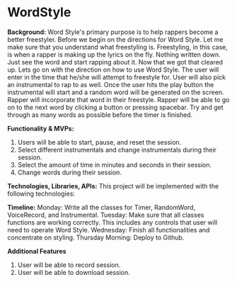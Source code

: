 # WordStyle
**Background:**
Word Style's primary purpose is to help rappers become a better freestyler. Before we begin on the directions for Word Style. Let me make sure that you understand what freestyling is. Freestyling, in this case, is when a rapper is making up the lyrics on the fly. Nothing written down. Just see the word and start rapping about it.
Now that we got that cleared up. Lets go on with the direction on how to use Word Style. The user will enter in the time that he/she will attempt to freestyle for. User will also pick an instrumental to rap to as well. Once the user hits the play button the instrumental will start and a random word will be generated on the screen. Rapper will incorporate that word in their freestyle. Rapper will be able to go on to the next word by clicking a button or pressing spacebar. Try and get through as many words as possible before the timer is finished.

**Functionality & MVPs:**
1. Users will be able to start, pause, and reset the session.
2. Select different instrumentals and change instrumentals during their session.
3. Select the amount of time in minutes and seconds in their session.
4. Change words during their session.

**Technologies, Libraries, APIs:**
This project will be implemented with the following technologies:

**Timeline:**
Monday: Write all the classes for Timer, RandomWord, VoiceRecord, and Instrumental.
Tuesday: Make sure that all classes functions are working correctly. This includes any
controls that user will need to operate Word Style.
Wednesday: Finish all functionalities and concentrate on styling.
Thursday Morning: Deploy to Github.

**Additional Features**
1. User will be able to record session.
2. User will be able to download session.